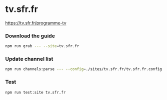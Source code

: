 # tv.sfr.fr

https://tv.sfr.fr/programme-tv

### Download the guide

```sh
npm run grab --- --site=tv.sfr.fr
```

### Update channel list

```sh
npm run channels:parse --- --config=./sites/tv.sfr.fr/tv.sfr.fr.config.js --output=./sites/tv.sfr.fr/tv.sfr.fr.channels.xml
```

### Test

```sh
npm run test:site tv.sfr.fr
```
